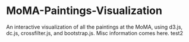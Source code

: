 # MoMA-Paintings-Visualization
An interactive visualization of all the paintings at the MoMA, using d3.js, dc.js, crossfilter.js, and bootstrap.js.
Misc information comes here.
test2
